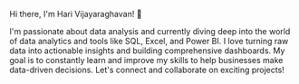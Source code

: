 Hi there, I'm Hari Vijayaraghavan! 👋

I'm passionate about data analysis and currently diving deep into the world of data analytics and tools like SQL, Excel, and Power BI. I love turning raw data into actionable insights and building comprehensive dashboards. My goal is to constantly learn and improve my skills to help businesses make data-driven decisions. Let's connect and collaborate on exciting projects!
